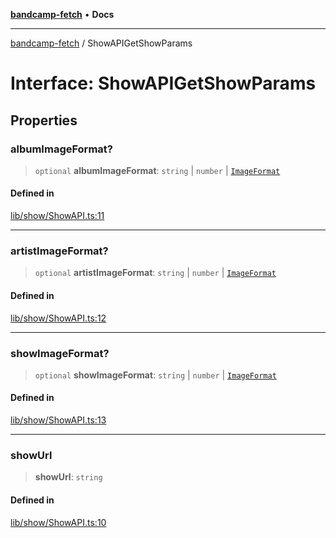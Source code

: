 [**bandcamp-fetch**](../README.md) • **Docs**

***

[bandcamp-fetch](../README.md) / ShowAPIGetShowParams

# Interface: ShowAPIGetShowParams

## Properties

### albumImageFormat?

> `optional` **albumImageFormat**: `string` \| `number` \| [`ImageFormat`](ImageFormat.md)

#### Defined in

[lib/show/ShowAPI.ts:11](https://github.com/patrickkfkan/bandcamp-fetch/blob/be622bf87b8ac66e98b356306b6a650b7972970c/src/lib/show/ShowAPI.ts#L11)

***

### artistImageFormat?

> `optional` **artistImageFormat**: `string` \| `number` \| [`ImageFormat`](ImageFormat.md)

#### Defined in

[lib/show/ShowAPI.ts:12](https://github.com/patrickkfkan/bandcamp-fetch/blob/be622bf87b8ac66e98b356306b6a650b7972970c/src/lib/show/ShowAPI.ts#L12)

***

### showImageFormat?

> `optional` **showImageFormat**: `string` \| `number` \| [`ImageFormat`](ImageFormat.md)

#### Defined in

[lib/show/ShowAPI.ts:13](https://github.com/patrickkfkan/bandcamp-fetch/blob/be622bf87b8ac66e98b356306b6a650b7972970c/src/lib/show/ShowAPI.ts#L13)

***

### showUrl

> **showUrl**: `string`

#### Defined in

[lib/show/ShowAPI.ts:10](https://github.com/patrickkfkan/bandcamp-fetch/blob/be622bf87b8ac66e98b356306b6a650b7972970c/src/lib/show/ShowAPI.ts#L10)
